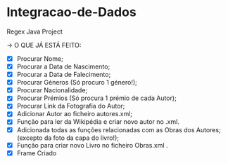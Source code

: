 # Integracao-de-Dados
Regex Java Project

-> O QUE JÁ ESTÁ FEITO:
 - [x] Procurar Nome;
 - [x] Procurar a Data de Nascimento;
 - [x] Procurar a Data de Falecimento;
 - [x] Procurar Géneros (Só procuro 1 género!);
 - [x] Procurar Nacionalidade;
 - [x] Procurar Prémios (Só procura 1 prémio de cada Autor);
 - [x] Procurar Link da Fotografia do Autor;
 - [x] Adicionar Autor ao ficheiro autores.xml;
 - [x] Função para ler da Wikipédia e criar novo autor no .xml.
 - [x] Adicionada todas as funções relacionadas com as Obras dos Autores; (excepto da foto da capa do livro!);
 - [x] Função para criar novo Livro no ficheiro Obras.xml .
 - [x] Frame Criado
